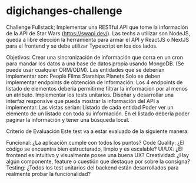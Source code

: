 # digichanges-challenge
Challenge Fullstack;
Implementar una RESTful API que tome la información de la API de Star Wars (https://swapi.dev/).
Las techs a utilizar son NodeJS, queda a libre elección la herramienta para armar el API y ReactJS o NextJS para el frontend y se debe utilizar Typescript en los dos lados.

Objetivos:
Crear una sincronización de información que corra en un cron para mandar los datos a una base de datos propia usando MongoDB. (Se puede usar cualquier ORM/ODM).
Las entidades que se deberian implementar son:
People
Films
Starships
Planets
Solo se deben implementar endpoints de obtención de información.
Los 4 endpoints de listado de elementos deberia permitirme filtrar la informacion por al menos un atributo.
Implementar los tests unitarios.
Diseñar y desarrollar una interfaz responsive que pueda mostrar la información del API a implementar.
Las vistas serian:
Listado de cada entidad
Poder ver un elemento de un listado con toda su información.
En el listado debería poder paginar la información y tener una búsqueda local.

Criterio de Evaluación
Este test va a estar evaluado de la siguiente manera:

Funcional: ¿La aplicación cumple con todos los puntos?
Code Quality: ¿El código se encuentra bien estructurado, limpio y es escalable?
UI/UX: ¿El frontend es intuitivo y visualmente posee una buena UX?
Creatividad: ¿Hay algún componente, feature o cuestión que destaque por sobre la consigna?
Testing: ¿Todos los test unitarios del backend están desarrollados para realmente probar la funcionalidad?